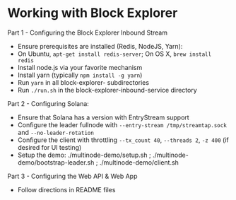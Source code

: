 # Working with Block Explorer

Part 1 - Configuring the Block Explorer Inbound Stream

* Ensure prerequisites are installed (Redis, NodeJS, Yarn):
* On Ubuntu, ```apt-get install redis-server```; On OS X, ```brew install redis```
* Install node.js via your favorite mechanism
* Install yarn (typically ```npm install -g yarn```)
* Run `yarn` in all block-explorer- subdirectories
* Run `./run.sh` in the block-explorer-inbound-service directory

Part 2 - Configuring Solana:

* Ensure that Solana has a version with EntryStream support
* Configure the leader fullnode with ```--entry-stream /tmp/streamtap.sock``` and ```--no-leader-rotation```
* Configure the client with throttling ```--tx_count 40```, ```--threads 2```, ```-z 400``` (if desired for UI testing)
* Setup the demo: ./multinode-demo/setup.sh ; ./multinode-demo/bootstrap-leader.sh ; ./multinode-demo/client.sh

Part 3 - Configuring the Web API & Web App

* Follow directions in README files
